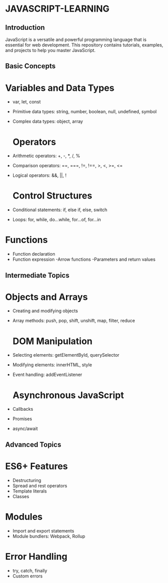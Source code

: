 # JAVASCRIPT-LEARNING
## Introduction

JavaScript is a versatile and powerful programming language that is essential for web development. This repository contains tutorials, examples, and projects to help you master JavaScript.
## Basic Concepts
# Variables and Data Types

- var, let, const
- Primitive data types: string, number, boolean, null, undefined, symbol
- Complex data types: object, array
  # Operators

- Arithmetic operators: +, -, *, /, %
- Comparison operators: ==, ===, !=, !==, >, <, >=, <=
- Logical operators: &&, ||, !
  # Control Structures

- Conditional statements: if, else if, else, switch
- Loops: for, while, do...while, for...of, for...in
# Functions

- Function declaration
- Function expression
-Arrow functions
-Parameters and return values
## Intermediate Topics
# Objects and Arrays

- Creating and modifying objects
- Array methods: push, pop, shift, unshift, map, filter, reduce
  # DOM Manipulation

- Selecting elements: getElementById, querySelector
- Modifying elements: innerHTML, style
- Event handling: addEventListener
  # Asynchronous JavaScript

- Callbacks
- Promises
- async/await
## Advanced Topics
# ES6+ Features

- Destructuring
- Spread and rest operators
- Template literals
- Classes
# Modules

- Import and export statements
- Module bundlers: Webpack, Rollup
# Error Handling

- try, catch, finally
- Custom errors
